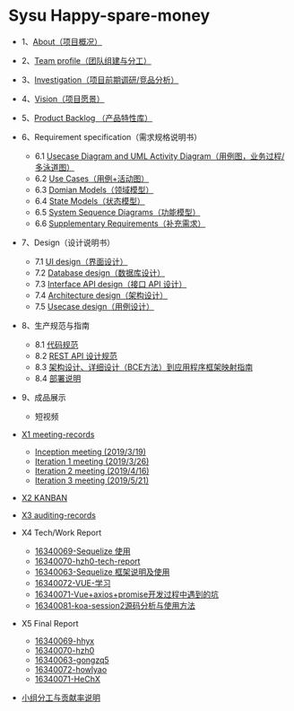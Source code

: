 # Sysu Happy-spare-money

- 1、[About（项目概况）](https://hhhghh.github.io/Dashboard/01-About)
- 2、[Team profile（团队组建与分工）](https://hhhghh.github.io/Dashboard/02-Team-profile)
- 3、[Investigation（项目前期调研/竞品分析）](https://hhhghh.github.io/Dashboard/03-Investigation)
- 4、[Vision（项目愿景）](https://hhhghh.github.io/Dashboard/04-Vision)
- 5、[Product Backlog （产品特性库）](https://hhhghh.github.io/Dashboard/05-Product-Backlog)
- 6、Requirement specification（需求规格说明书）
  - 6.1 [Usecase Diagram and UML Activity Diagram（用例图，业务过程/多泳道图）](https://hhhghh.github.io/Dashboard/06-01-usecase-diagram)
  - 6.2 [Use Cases（用例+活动图）](https://hhhghh.github.io/Dashboard/06-02-use-cases)
  - 6.3 [Domian Models（领域模型）](https://hhhghh.github.io/Dashboard/06-03-domian_model)
  - 6.4 [State Models（状态模型）](https://hhhghh.github.io/Dashboard/06-04-state_model)
  - 6.5 [System Sequence Diagrams（功能模型）](https://hhhghh.github.io/Dashboard/06-05-system-sequence-diagrams)
  - 6.6 [Supplementary Requirements（补充需求）](https://hhhghh.github.io/Dashboard/06-06-supplementary-requirements)
- 7、Design（设计说明书）
  - 7.1 [UI design（界面设计）](https://hhhghh.github.io/Dashboard/07-01-UI-design-prototype)
  - 7.2 [Database design（数据库设计）](https://hhhghh.github.io/Dashboard/07-02-Database-design)
  - 7.3 [Interface API design（接口 API 设计）](https://hhhghh.github.io/API-document/public)
  - 7.4 [Architecture design（架构设计）](https://hhhghh.github.io/Dashboard/07-04-software-architecture)
  - 7.5 [Usecase design（用例设计）](https://hhhghh.github.io/Dashboard/07-05-Usecase-design)
- 8、生产规范与指南
  - 8.1 [代码规范 ](https://hhhghh.github.io/Dashboard/08-01-coding-standard)
  - 8.2 [REST API 设计规范 ](https://hhhghh.github.io/Dashboard/08-02-RESTful-api-design-standard)
  - 8.3 [架构设计、详细设计（BCE方法）到应用程序框架映射指南 ](https://hhhghh.github.io/Dashboard/08-03-relationship-between-ECB-framework-directory-design-logic-archit)
  - 8.4 [部署说明](https://hhhghh.github.io/Dashboard/08-04-deployment-doc)
- 9、成品展示
  
  - 短视频
- [X1 meeting-records](https://hhhghh.github.io/Dashboard/X1-inception-meeting)
  - [Inception meeting (2019/3/19)](https://hhhghh.github.io/Dashboard/Inception-meeting)
  - [Iteration 1 meeting (2019/3/26)](https://hhhghh.github.io/Dashboard/Iteration-1-meeting)
  - [Iteration 2 meeting (2019/4/16)](https://hhhghh.github.io/Dashboard/Iteration-2-meeting)
  - [Iteration 3 meeting (2019/5/21)](https://hhhghh.github.io/Dashboard/Iteration-3-meeting)
- [X2 KANBAN](https://github.com/hhhghh/Dashboard/projects?query=is%3Aclosed)
- [X3 auditing-records](https://hhhghh.github.io/Dashboard/X3-auditing-records)
- X4 Tech/Work Report
  - [16340069-Sequelize 使用](https://blog.csdn.net/qq_36159989/article/details/93380959)
  - [16340070-hzh0-tech-report](https://hhhghh.github.io/Dashboard/16340070-hzh0-tech-report)
  - [16340063-Sequelize 框架说明及使用](https://gongzq5.github.io/posts/Use-sequelize-ORM-in-Nodejs-2019-06-23/)
  - [16340072-VUE-学习](https://blog.csdn.net/Howlyao/article/details/93374044)
  - [16340071-Vue+axios+promise开发过程中遇到的坑](https://blog.csdn.net/he__changxing/article/details/93394671)
  - [16340081-koa-session2源码分析与使用方法](https://huang-junjie.github.io/2019/05/28/koa-session2%E6%BA%90%E7%A0%81%E5%88%86%E6%9E%90%E4%B8%8E%E4%BD%BF%E7%94%A8%E6%96%B9%E6%B3%95/)
- X5 Final Report
  - [16340069-hhyx](https://hhhghh.github.io/Dashboard/16340069-hhyx)
  - [16340070-hzh0](https://hhhghh.github.io/Dashboard/16340070-hzh0-final-report)
  - [16340063-gongzq5](https://hhhghh.github.io/Dashboard/final%20report/16340063%20gongzq5)
  - [16340072-howlyao](https://hhhghh.github.io/Dashboard/16340072-howlyao-final-report)
  - [16340071-HeChX](https://hhhghh.github.io/Dashboard/16340071-HeChX)
- [小组分工与贡献率说明](https://hhhghh.github.io/Dashboard/小组分工与贡献率说明)

